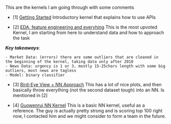This are the kernels I am going through with some comments

- [1] [Getting Started](https://www.kaggle.com/dster/two-sigma-news-official-getting-started-kernel)
Introductory kernel that explains how to use APIs

- [2] [EDA, feature engineering and everyhing](https://www.kaggle.com/artgor/eda-feature-engineering-and-everything)
This is the most upvoted Kernel, I am starting from here to understand data and how to approach the task

***Key takeaways***:

	- Market Data: (errors) there are some outliers that are cleaned in the beginning of the kernel, taking data only after 2010 
	- News Data: urgency is 1 or 3, mostly 15-25chars length with some big outliers, most news are tagless 
	- Model: binary classifier

- [3] [Bird-Eye View + NN Approach](https://www.kaggle.com/ashishpatel26/bird-eye-view-of-two-sigma-nn-approach)
This has a lot of nice plots, and then basically throw everything (not the second dataset tough) into an NN. Is mentioned in [2]

- [4] [Guowenrui NN Kernel](https://www.kaggle.com/guowenrui/market-nn-if-you-like-you-can-use-it-and-upvote)
This is a basic NN kernel, useful as a reference. The guy is actually pretty strong and is scoring top 100 right now, I contacted him and we might consider to form a team in the future.
